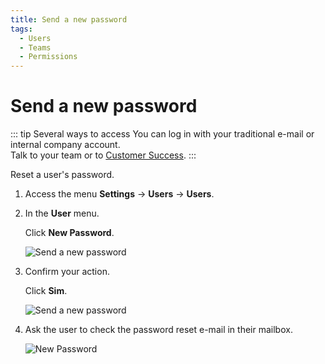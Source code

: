 ```yaml
---
title: Send a new password
tags:
  - Users
  - Teams
  - Permissions
---
```

# Send a new password

::: tip Several ways to access
You can log in with your traditional e-mail or internal company account.<br>
Talk to your team or to [Customer Success](mailto:cs@phishx.io).
:::

Reset a user's password.

1. Access the menu **Settings** -> **Users** -> **Users**.

2. In the **User** menu.

   Click **New Password**.

   ![Send a new password](https://cdn.phishx.io/phishx-docs/images/phishx_users_password_01.webp)

3. Confirm your action.

   Click **Sim**.

   ![Send a new password](https://cdn.phishx.io/phishx-docs/images/phishx_users_password_02.webp)

4. Ask the user to check the password reset e-mail in their mailbox.

   ![New Password](https://cdn.phishx.io/phishx-docs/images/phishx_login_reset_02.webp)
